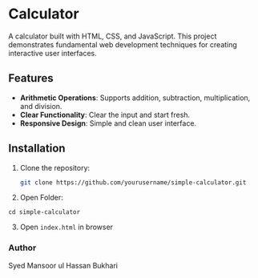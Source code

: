# Calculator

A calculator built with HTML, CSS, and JavaScript. This project demonstrates fundamental web development techniques for creating interactive user interfaces.

## Features

- **Arithmetic Operations**: Supports addition, subtraction, multiplication, and division.
- **Clear Functionality**: Clear the input and start fresh.
- **Responsive Design**: Simple and clean user interface.

## Installation

1. Clone the repository:
   ```bash
   git clone https://github.com/yourusername/simple-calculator.git
   ```
2. Open Folder:
 ```
 cd simple-calculator
 ```
3. Open `index.html` in browser

### Author
Syed Mansoor ul Hassan Bukhari
